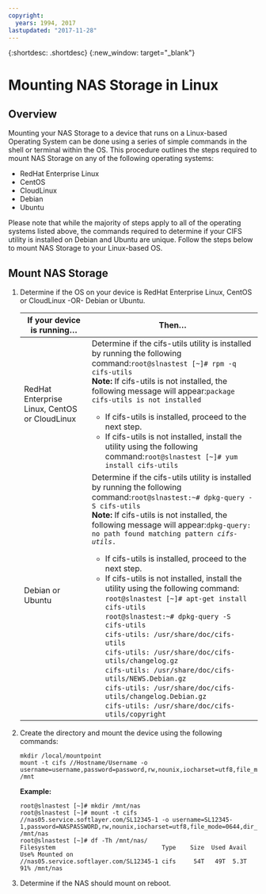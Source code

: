 ```yaml
---
copyright:
  years: 1994, 2017
lastupdated: "2017-11-28"
---
```

{:shortdesc: .shortdesc}
{:new_window: target="_blank"}

# Mounting NAS Storage in Linux

## Overview

Mounting your NAS Storage to a device that runs on a Linux-based Operating System can be done using a series of simple commands in the shell or terminal within the OS.  This procedure outlines the steps required to mount NAS Storage on any of the following operating systems:

* RedHat Enterprise Linux
* CentOS
* CloudLinux
* Debian
* Ubuntu

Please note that while the majority of steps apply to all of the operating systems listed above, the commands required to determine if your CIFS utility is installed on Debian and Ubuntu are unique.  Follow the steps below to mount NAS Storage to your Linux-based OS.

## Mount NAS Storage

1. Determine if the OS on your device is RedHat Enterprise Linux, CentOS or CloudLinux -OR- Debian or Ubuntu.

  
      <table>
        <colgroup> <col/> <col/> </colgroup>
        <thead>
          <tr>
            <th>If your device is running…</th>
            <th>Then…</th>
          </tr>
        </thead>
        <tbody>
          <tr>
            <td>RedHat Enterprise Linux, CentOS or CloudLinux</td>
            <td>Determine if the cifs-utils utility is installed by running the following command:<code>root@slnastest [~]# rpm -q cifs-utils</code>
              <br/> <strong>Note:</strong> If cifs-utils is not installed, the following message will appear:<code>package cifs-utils is not installed</code>
              <ul>
                <li>If cifs-utils is installed, proceed to the next step.</li>
                <li>If cifs-utils is not installed, install the utility using the following command:<code>root@slnastest [~]# yum install cifs-utils</code>
                </li>
              </ul>
            </td>
          </tr>
          <tr>
            <td>Debian or Ubuntu</td>
            <td>Determine if the cifs-utils utility is installed by running the following command:<code>root@slnastest:~# dpkg-query -S cifs-utils</code>
              <br/>
              <strong>Note:</strong> If cifs-utils is not installed, the following message will appear:<code>dpkg-query: no path found matching pattern <em>cifs-utils</em>.</code>
              <ul>
                <li>If cifs-utils is installed, proceed to the next step.</li>
                <li>If cifs-utils is not installed, install the utility using the following command: <code>root@slnastest [~]# apt-get install cifs-utils</code> <br/> <code>root@slnastest:~# dpkg-query -S cifs-utils</code> <br/> <code>cifs-utils: /usr/share/doc/cifs-utils</code> <br/> <code>cifs-utils: /usr/share/doc/cifs-utils/changelog.gz</code> <br/> <code>cifs-utils: /usr/share/doc/cifs-utils/NEWS.Debian.gz</code> <br/> <code>cifs-utils: /usr/share/doc/cifs-utils/changelog.Debian.gz</code> <br/> <code>cifs-utils: /usr/share/doc/cifs-utils/copyright</code>
                </li>
              </ul>
            </td>
          </tr>
        </tbody>
      </table>

2. Create the directory and mount the device using the following commands:
   ```
   mkdir /local/mountpoint
   mount -t cifs //Hostname/Username -o username=username,password=password,rw,nounix,iocharset=utf8,file_mode=0644,dir_mode=0755,sec=ntlmssp /mnt
   ```
   **Example:**
   ```
   root@slnastest [~]# mkdir /mnt/nas
   root@slnastest [~]# mount -t cifs //nas05.service.softlayer.com/SL12345-1 -o username=SL12345-1,password=NASPASSWORD,rw,nounix,iocharset=utf8,file_mode=0644,dir_mode=0755,sec=ntlmssp /mnt/nas
   root@slnastest [~]# df -Th /mnt/nas/
   Filesystem                              Type    Size  Used Avail Use% Mounted on
   //nas05.service.softlayer.com/SL12345-1 cifs     54T   49T  5.3T  91% /mnt/nas
   ```

3. Determine if the NAS should mount on reboot.
